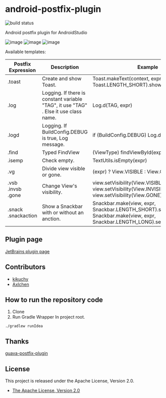 # android-postfix-plugin
![build status](https://circleci.com/gh/takahirom/android-postfix-plugin/tree/master.svg?style=shield&circle-token=d7e574ba58679594e235b3ca326ef683eee7bf6f)  

Android postfix plugin for AndroidStudio

![image](https://cloud.githubusercontent.com/assets/1386930/10118005/8d45e898-64a6-11e5-8c32-8f38b0105177.gif)
![image](https://cloud.githubusercontent.com/assets/1386930/7507612/3c131392-f4ad-11e4-98a0-e56dbfab8c69.gif)
![image](https://cloud.githubusercontent.com/assets/1386930/7448067/c8f2ceb6-f24a-11e4-8711-c5f2a5d205d4.gif)

Available templates:

|   Postfix Expression  | Description                                                                                                            | Example                                |
| --------------------- | ---------------------------------------------------------------------------------------------------------------------- | -------------------------------------- |
| .toast        | Create and show Toast.                                                                              | Toast.makeText(context, expr, Toast.LENGTH_SHORT).show()                    |
| .log        | Logging. If there is constant variable "TAG", it use "TAG" . Else it use class name.                  | Log.d(TAG, expr)                    |
| .logd        | Logging. If BuildConfig.DEBUG is true, Log message.                 | if (BuildConfig.DEBUG) Log.d(TAG, expr)                    |
| .find | Typed FindView | (ViewType) findViewById(expr) |
| .isemp        | Check empty.                | TextUtils.isEmpty(expr)                    |
| .vg        | Divide view visible or gone.                | (expr) ? View.VISIBLE : View.GONE                    |
| .vsb </br>.invsb </br>.gone | Change View's visibility. | view.setVisibility(View.VISIBLE)</b> view.setVisibility(View.INVISIBLE)</b> view.setVisibility(View.GONE) |
| .snack </br>.snackaction | Show a Snackbar with or without an anction. | Snackbar.make(view, expr, Snackbar.LENGTH_SHORT).show()<br/> Snackbar.make(view, expr, Snackbar.LENGTH_LONG).setAction(...).show()
Plugin page
---------------
[JetBrains plugin page](https://plugins.jetbrains.com/plugin/7775)


Contributors
---------------
* [kikuchy](http://www.github.com/kikuchy)
* [Axlchen](http://www.github.com/Axlchen)

How to run the repository code
----------------
1. Clone
2. Run Gradle Wrapper
In project root.
```
./gradlew runIdea
```

Thanks
---------------
[guava-postfix-plugin](https://github.com/ukcrpb6/guava-postfix-plugin)


License
---------------
This project is released under the Apache License, Version 2.0.

* [The Apache License, Version 2.0](http://www.apache.org/licenses/LICENSE-2.0)
